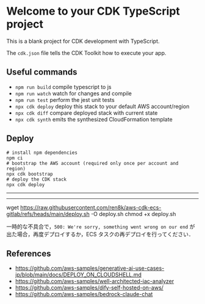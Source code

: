 # Welcome to your CDK TypeScript project

This is a blank project for CDK development with TypeScript.

The `cdk.json` file tells the CDK Toolkit how to execute your app.

## Useful commands

- `npm run build` compile typescript to js
- `npm run watch` watch for changes and compile
- `npm run test` perform the jest unit tests
- `npx cdk deploy` deploy this stack to your default AWS account/region
- `npx cdk diff` compare deployed stack with current state
- `npx cdk synth` emits the synthesized CloudFormation template

## Deploy

```
# install npm dependencies
npm ci
# bootstrap the AWS account (required only once per account and region)
npx cdk bootstrap
# deploy the CDK stack
npx cdk deploy
```

---

---

wget https://raw.githubusercontent.com/ren8k/aws-cdk-ecs-gitlab/refs/heads/main/deploy.sh -O deploy.sh
chmod +x deploy.sh

一時的な不具合で，`500: We're sorry, something went wrong on our end` が出た場合，再度デプロイするか，ECS タスクの再デプロイを行ってください．

## References

- https://github.com/aws-samples/generative-ai-use-cases-jp/blob/main/docs/DEPLOY_ON_CLOUDSHELL.md
- https://github.com/aws-samples/well-architected-iac-analyzer
- https://github.com/aws-samples/dify-self-hosted-on-aws/
- https://github.com/aws-samples/bedrock-claude-chat
